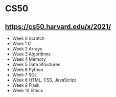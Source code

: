 # CS50

## https://cs50.harvard.edu/x/2021/

* Week 0 Scratch
* Week 1 C
* Week 2 Arrays
* Week 3 Algorithms
* Week 4 Memory
* Week 5 Data Structures
* Week 6 Python
* Week 7 SQL
* Week 8 HTML, CSS, JavaScript
* Week 9 Flask
* Week 10 Ethics